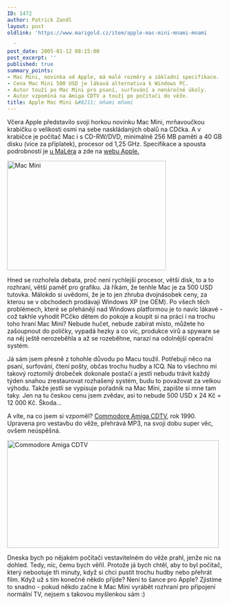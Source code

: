 ```yaml
---
ID: 1472
author: Patrick Zandl
layout: post
oldlink: 'https://www.marigold.cz/item/apple-mac-mini-mnami-mnami

  '
post_date: 2005-01-12 08:15:00
post_excerpt: ''
published: true
summary_points:
- Mac Mini, novinka od Apple, má malé rozměry a základní specifikace.
- Cena Mac Mini 500 USD je lákavá alternativa k Windows PC.
- Autor touží po Mac Mini pro psaní, surfování a nenáročné úkoly.
- Autor vzpomíná na Amiga CDTV a touží po počítači do věže.
title: Apple Mac Mini &#8211; mňami mňami
---
```


<p>Včera Apple představilo svoji horkou novinku Mac Mini, mrňavoučkou krabičku o velikosti osmi na sebe naskládaných obalů na CDčka. A v krabičce je počítač Mac i s CD-RW/DVD, minimálně 256 MB paměti a 40 GB disku (více za příplatek), procesor od 1,25 GHz. Specifikace a spousta podrobností je <a href="http://www.maler.cz/">u MaLéra</a> a zde na <a href="http://www.apple.com/macmini/">webu Apple.</a></p>


<p><img src="/wp-content/uploads/1/20050112-macmini.jpg" alt="Mac Mini" width="370" height="255" /></p>

<p>Hned se rozhořela debata, proč není rychlejší procesor, větší disk, to a to rozhraní, větší paměť pro grafiku. Já říkám, že tenhle Mac je za 500 USD tutovka. Málokdo si uvědomí, že je to jen zhruba dvojnásobek ceny, za kterou se v obchodech prodávají Windows XP (ne OEM). Po všech těch problémech, které se přehánějí nad Windows platformou je to navíc lákavé - což takhle vyhodit PCčko dětem do pokoje a koupit si na práci i na trochu toho hraní Mac Mini? Nebude hučet, nebude zabírat místo, můžete ho zašoupnout do poličky, vypadá hezky a co víc, produkce virů a spyware se na něj ještě nerozeběhla a až se rozeběhne, narazí na odolnější operační systém. </p>

<p>Já sám jsem přesně z tohohle důvodu po Macu toužil. Potřebuji něco na psaní, surfování, čtení pošty, občas trochu hudby a ICQ. Na to všechno mi takový roztomilý drobeček dokonale postačí a jestli nebudu trávit každý týden snahou zrestaurovat rozhašený systém, budu to považovat za velkou výhodu. Takže jestli se vypisuje pořadník na Mac Mini, zapište si mne tam taky. Jen na tu českou cenu jsem zvědav, asi to nebude 500 USD x 24 Kč = 12 000 Kč. Škoda&#8230;</p>

<p>A víte, na co jsem si vzpoměl? <a href="http://amiga.emugaming.com/cdtv.html">Commodore Amiga CDTV</a>, rok 1990. Upravena pro vestavbu do věže, přehrává MP3, na svoji dobu super věc, ovšem neúspěšná. </p>

<p><img src="/wp-content/uploads/1/20050112-amiga-cdtv.jpg" alt="Commodore Amiga CDTV" width="493" height="251" /></p>

<p>Dneska bych po nějakém počítači vestavitelném do věže prahl, jenže nic na dohled. Tedy, nic, čemu bych věřil. Protože já bych chtěl, aby to byl počítač, který nebootuje tři minuty, když si chci pustit trochu hudby nebo přehrát film. Když už s tím konečně někdo přijde? Není to šance pro Apple? Zjistíme to snadno - pokud někdo začne k Mac Mini vyrábět rozhraní pro připojení normální TV, nejsem s takovou myšlenkou sám :)
</p>